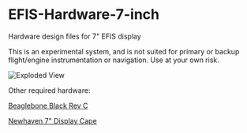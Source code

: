 # EFIS-Hardware-7-inch
Hardware design files for 7" EFIS display

This is an experimental system, and is not suited for primary or backup flight/engine instrumentation or navigation. Use at your own risk.

![Exploded View](Renderings/Exploded.JPG)

Other required hardware:

[Beaglebone Black Rev C](https://www.digikey.com/product-detail/en/ghi-electronics-llc/BBB01-SC-505/BBB01-SC-505-ND/6210999)

[Newhaven 7" Display Cape](https://www.digikey.com/product-detail/en/newhaven-display-intl/NHD-7.0CTP-CAPE-N/NHD-7.0CTP-CAPE-N-ND/6622772)
